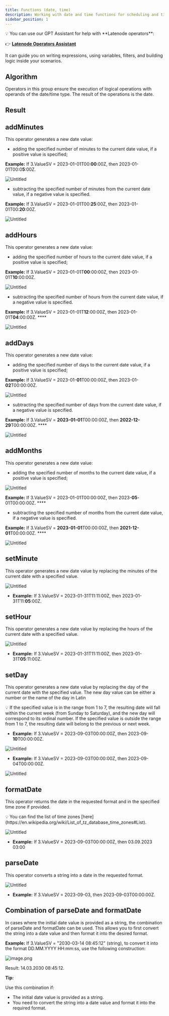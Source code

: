 ```yaml
---
title: Functions (date, time)
description: Working with date and time functions for scheduling and time-sensitive operations.
sidebar_position: 1
---
```


<aside>
💡 You can use our GPT Assistant for help with **Latenode operators**:

👉 [**Latenode Operators Assistant**](https://chatgpt.com/g/g-67d704425c088191b741075e2b0f9815-latenode-operators-assistant)

It can guide you on writing expressions, using variables, filters, and building logic inside your scenarios.

</aside>

## Algorithm

Operators in this group ensure the execution of logical operations with operands of the date/time type. The result of the operations is the date.

## Result

## addMinutes

This operator generates a new date value:

- adding the specified number of minutes to the current date value, if a positive value is specified;

**Example:** If 3.ValueSV = 2023-01-01T00:**00**:00Z, then 2023-01-01T00:0**5**:00Z.

![Untitled](Functions%20(date,%20time)%2019157d45a06780588182eebc9e8104d6/Untitled.png)

- subtracting the specified number of minutes from the current date value, if a negative value is specified.

**Example:** If 3.ValueSV = 2023-01-01T00:**25**:00Z, then 2023-01-01T00:**20**:00Z.

![Untitled](Functions%20(date,%20time)%2019157d45a06780588182eebc9e8104d6/Untitled%201.png)

## addHours

This operator generates a new date value:

- adding the specified number of hours to the current date value, if a positive value is specified;

**Example:** If 3.ValueSV = 2023-01-01T**00**:00:00Z, then 2023-01-01T**10**:00:00Z. 

![Untitled](Functions%20(date,%20time)%2019157d45a06780588182eebc9e8104d6/Untitled%202.png)

- subtracting the specified number of hours from the current date value, if a negative value is specified.

**Example:** If 3.ValueSV = 2023-01-01T**12**:00:00Z, then 2023-01-01T**04**:00:00Z.  ****

![Untitled](Functions%20(date,%20time)%2019157d45a06780588182eebc9e8104d6/Untitled%203.png)

## addDays

This operator generates a new date value:

- adding the specified number of days to the current date value, if a positive value is specified;

**Example:** If 3.ValueSV = 2023-01-**01**T00:00:00Z, then 2023-01-**02**T00:00:00Z.

![Untitled](Functions%20(date,%20time)%2019157d45a06780588182eebc9e8104d6/Untitled%204.png)

- subtracting the specified number of days from the current date value, if a negative value is specified.

**Example:** If 3.ValueSV = **2023-01-01**T00:00:00Z, then **2022-12-29**T00:00:00Z.  ****

![Untitled](Functions%20(date,%20time)%2019157d45a06780588182eebc9e8104d6/Untitled%205.png)

## addMonths

This operator generates a new date value:

- adding the specified number of months to the current date value, if a positive value is specified;

![Untitled](Functions%20(date,%20time)%2019157d45a06780588182eebc9e8104d6/Untitled%206.png)

**Example:** If 3.ValueSV = 2023-01-01T00:00:00Z, then 2023-**05**-01T00:00:00Z.  ****

- subtracting the specified number of months from the current date value, if a negative value is specified.

**Example:** If 3.ValueSV = **2023-01-01**T00:00:00Z, then **2021-12-01**T00:00:00Z.  ****

![Untitled](Functions%20(date,%20time)%2019157d45a06780588182eebc9e8104d6/Untitled%207.png)

## setMinute

This operator generates a new date value by replacing the minutes of the current date with a specified value.

![Untitled](Functions%20(date,%20time)%2019157d45a06780588182eebc9e8104d6/Untitled%208.png)

- **Example:** If 3.ValueSV = 2023-01-31T11:11:00Z, then 2023-01-31T11:**05**:00Z.

## setHour

This operator generates a new date value by replacing the hours of the current date with a specified value.

![Untitled](Functions%20(date,%20time)%2019157d45a06780588182eebc9e8104d6/Untitled%209.png)

- **Example:** If 3.ValueSV = 2023-01-31T11:11:00Z, then 2023-01-31T**05**:11:00Z.

## setDay

This operator generates a new date value by replacing the day of the current date with the specified value. The new day value can be either a number or the name of the day in Latin

<aside>
💡 If the specified value is in the range from 1 to 7, the resulting date will fall within the current week (from Sunday to Saturday), and the new day will correspond to its ordinal number. If the specified value is outside the range from 1 to 7, the resulting date will belong to the previous or next week.

</aside>

- **Example:** If 3.ValueSV = 2023-09-03T00:00:00Z, then 2023-09-**10**T00:00:00Z.

![Untitled](Functions%20(date,%20time)%2019157d45a06780588182eebc9e8104d6/Untitled%2010.png)

- **Example:** If 3.ValueSV = 2023-09-03T00:00:00Z, then 2023-09-04T00:00:00Z.

![Untitled](Functions%20(date,%20time)%2019157d45a06780588182eebc9e8104d6/Untitled%2011.png)

## formatDate

This operator returns the date in the requested format and in the specified time zone if provided.

<aside>
💡 You can find the list of time zones [here](https://en.wikipedia.org/wiki/List_of_tz_database_time_zones#List).

</aside>

![Untitled](Functions%20(date,%20time)%2019157d45a06780588182eebc9e8104d6/Untitled%2012.png)

- **Example:** If 3.ValueSV = 2023-09-03T00:00:00Z, then 03.09.2023 03:00

## parseDate

This operator converts a string into a date in the requested format.

![Untitled](Functions%20(date,%20time)%2019157d45a06780588182eebc9e8104d6/Untitled%2013.png)

- **Example:** If 3.ValueSV = 2023-09-03, then 2023-09-03T00:00:00Z.

## Combination of parseDate and formatDate

In cases where the initial date value is provided as a string, the combination of parseDate and formatDate can be used. This allows you to first convert the string into a date value and then format it into the desired format.

**Example:** If 3.ValueSV = "2030-03-14 08:45:12" (string), to convert it into the format DD.MM.YYYY HH:mm:ss, use the following construction:

![image.png](Functions%20(date,%20time)%2019157d45a06780588182eebc9e8104d6/image.png)

Result: 14.03.2030 08:45:12.

**Tip:** 

Use this combination if:

- The initial date value is provided as a string.
- You need to convert the string into a date value and format it into the required format.